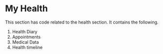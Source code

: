 # My Health

This section has code related to the health section. It contains the following.
1. Health Diary
2. Appointments
3. Medical Data
4. Health timeline